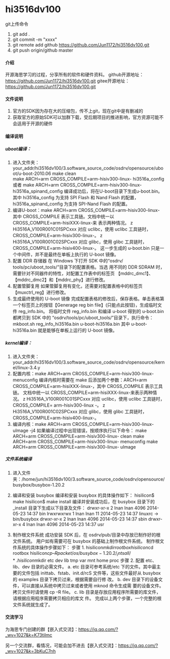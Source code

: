 # hi3516dv100
git上传命令
1.  git add .
2.  git commit -m "xxxx"
3.  git remote add github https://github.com/Jun1172/hi3516dv100.git
4.  git push origin/github master

#### 介绍
开源海思学习的过程，分享所有的软件和硬件资料。
github开源地址：https://github.com/Jun1172/hi3516dv100.git
gitee开源地址：https://github.com/Jun1172/hi3516dv100.git

#### 文件说明

1.  官方的SDK因为存在大的压缩包，传不上git，现在git中是有删减的
2.  获取官方的原始SDK可以加群下载，受后期项目的推进影响，官方资源可能不会适用于开源的硬件

#### 编译说明
##### uboot编译：
1.  进入文件夹：your_addr/hi3516dv100/3.software_source_code/osdrv/opensource/uboot/u-boot-2010.06
	make clean	
	make ARCH=arm CROSS_COMPILE=arm-hisiv300-linux- hi3516a_config 
	或者
	make ARCH=arm CROSS_COMPILE=arm-hisiv300-linux- hi3516a_spinand_config 
	编译成功后，将在U-boot目录下生成u-boot.bin。
	其中 hi3516a_config 为支持 SPI Flash 和 Nand Flash 的配置，hi3516a_spinand_config 为支持
	SPI-Nand Flash 的配置。
2.  编译U-boot：make ARCH=arm CROSS_COMPILE=arm-hisiv300-linux-
	其中 CROSS_COMPILE 表示工具链。文档中统一以 CROSS_COMPILE=arm-hisiXXX-linux-来
	表示两种情况。
	z Hi3516A_V100R001C01SPCxxx 对应 uclibc，使用 uclibc 工具链时，CROSS_COMPILE=arm-hisiv300-linux-。 z Hi3516A_V100R001C02SPCxxx 对应 glibc，使用 glibc 工具链时，CROSS_COMPILE=arm-hisiv400-linux-。
	这一步生成的 u-boot.bin 只是一个中间件，并不是最终在单板上执行的 U-boot 镜像。
3.   配置 DDR 存储器
在 Windows 下打开 SDK 中的“osdrv/ tools/pc/uboot_tools/”目录下的配置表格。当选
用不同的 DDR SDRAM 时，需要针对不同器件的特性，对配置工作表中的标签页
【mddrc_dmc1】、【mddrc_dmc2】和【mddrc_phy】进行修改。
4.   配置管脚复用
如果管脚复用有变化，还需要对配置表格中的标签页【muxctrl_reg】进行修改。
5.  生成最终使用的 U-boot 镜像
完成配置表格的修改后，保存表格。单击表格第一个标签页上的按钮【Generage reg 
bin file】(只能点此按钮)，生成临时文件 reg_info.bin。
将临时文件 reg_info.bin 和编译 u-boot 得到的 u-boot.bin 都拷贝到 SDK 中的
“osdrv/tools/pc/uboot_tools/”目录下，执行命令：
mkboot.sh reg_info_hi3516a.bin u-boot-hi3516a.bin
其中 u-boot-hi3516a.bin 就是能够在单板上运行的 U-boot 镜像。

##### kernel编译：
1.  进入文件夹：your_addr/hi3516dv100/3.software_source_code/osdrv/opensource/kernel/linux-3.4.y
2.  配置内核：make ARCH=arm CROSS_COMPILE=arm-hisiv300-linux- menuconfig
	编译内核时需要在 make 后添加两个参数：ARCH=arm CROSS_COMPILE=arm-hisiXXX-linux-，其中 CROSS_COMPILE 表示工具链。
	文档中统一以 CROSS_COMPILE=arm-hisiXXX-linux-来表示两种情况。
	z Hi3516A_V100R001C01SPCxxx 对应 uclibc，使用 uclibc 工具链时，CROSS_COMPILE= arm-hisiv300-linux -。 z Hi3516A_V100R001C02SPCxxx 对应 glibc，使用 glibc 工具链时，CROSS_COMPILE=arm-hisiv400-linux-。
3.  编译内核：make ARCH=arm CROSS_COMPILE=arm-hisiv300-linux- uImage -j4
	如果编译过程中出现错误，按顺序执行以下命令：
	make ARCH=arm CROSS_COMPILE=arm-hisiv300-linux- clean 
	make ARCH=arm CROSS_COMPILE=arm-hisiv300-linux- menuconfig 
	make ARCH=arm CROSS_COMPILE=arm-hisiv300-linux- uImage

##### 文件系统编译
1.  进入文件夹：/home/jun/hi3516dv100/3.software_source_code/osdrv/opensource/busybox/busybox-1.20.2

2.  编译和安装 busybox
	编译和安装 busybox 的具体操作如下：
	hisilicon$ make 
	hisilicon$ make install 
	编译并安装成功后，在 busybox 目录下的_install 目录下生成以下目录及文件：
	drwxr-xr-x 2 lnan lnan 4096 2014-05-23 14:37 bin 
	lrwxrwxrwx 1 lnan lnan 11 2014-05-23 14:37 linuxrc -> bin/busybox 
	drwxr-xr-x 2 lnan lnan 4096 2014-05-23 14:37 sbin 
	drwxr-xr-x 4 lnan lnan 4096 2014-05-23 14:37 usr 

3.  制作根文件系统
	成功安装 SDK 后，在 osdrv/pub/目录中存放已制作好的根文件系统。
	用户如有需要可在 busybox 的基础上制作根文件系统。
	制作根文件系统的具体操作步骤如下：
	步骤 1. hisilicon$mkdir rootbox 
	hisilicon$cd rootbox 
	hisilicon$cp –R packet/os/busybox-1.20.2/_intsall/* . 
	hisilicon$mkdir etc dev lib tmp var mnt home proc 
	步骤 2. 配置 etc、lib、dev 目录的必需文件。
	a. etc 目录可参考系统/etc 下的文件。其中最主要的文件包括 inittab、fstab、init.d/rcS
	文件等，这些文件最好从 busybox 的 examples 目录下拷贝过来，根据需要自行修
	改。
	b. dev 目录下的设备文件，可以直接从系统中拷贝过来或者使用 mknod 命令生成需
	要的设备文件。拷贝文件时请使用 cp –R file。
	c. lib 目录是存放应用程序所需要的库文件，请根据应用程序需要拷贝相应的库文
	件。
	完成以上两个步骤，一个完整的根文件系统就生成了。


#### 交流学习
为海思专门创建的群【嵌入式交流】：https://jq.qq.com/?_wv=1027&k=K73tilmc

另一个交流群，看情况，可能会加不进去【嵌入式交流】：https://jq.qq.com/?_wv=1027&k=3bKuC7nh


